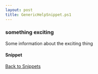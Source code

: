 ```yaml
---
layout: post
title: GenericHelpSnippet.ps1
---
```


### something exciting

Some information about the exciting thing

#### Snippet

<script src="https://gist-it.appspot.com/github.com/BanterBoy/scripts-blog/blob/master/PowerShell/tools/GenericHelpSnippet.ps1"></script>

<a href="/menu/_pages/snippets.html">Back to Snippets</a>
